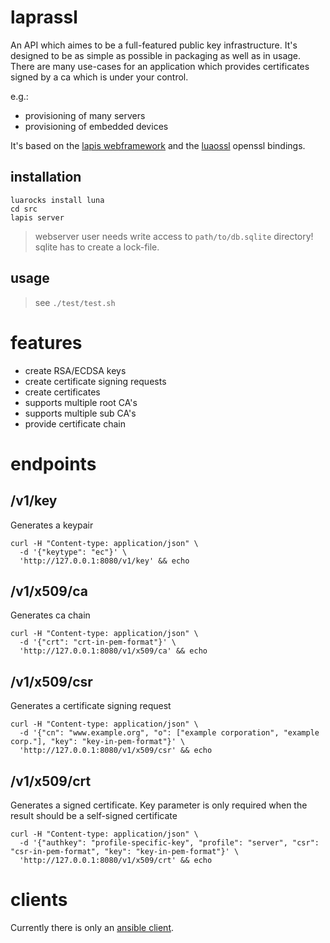 # laprassl

An API which aimes to be a full-featured public key infrastructure.
It's designed to be as simple as possible in packaging as well as in usage.
There are many use-cases for an application which provides certificates signed by a
ca which is under your control.

e.g.:
  - provisioning of many servers
  - provisioning of embedded devices

It's based on the [lapis webframework](http://leafo.net/lapis/) and the [luaossl](https://github.com/wahern/luaossl) openssl bindings.

## installation

    luarocks install luna
    cd src
    lapis server

> webserver user needs write access to `path/to/db.sqlite` directory! sqlite has to create a lock-file.

## usage

> see `./test/test.sh`

# features

* create RSA/ECDSA keys
* create certificate signing requests
* create certificates
* supports multiple root CA's
* supports multiple sub CA's
* provide certificate chain

# endpoints

## /v1/key

Generates a keypair

    curl -H "Content-type: application/json" \
      -d '{"keytype": "ec"}' \
      'http://127.0.0.1:8080/v1/key' && echo

## /v1/x509/ca

Generates ca chain

    curl -H "Content-type: application/json" \
      -d '{"crt": "crt-in-pem-format"}' \
      'http://127.0.0.1:8080/v1/x509/ca' && echo

## /v1/x509/csr

Generates a certificate signing request

    curl -H "Content-type: application/json" \
      -d '{"cn": "www.example.org", "o": ["example corporation", "example corp."], "key": "key-in-pem-format"}' \
      'http://127.0.0.1:8080/v1/x509/csr' && echo

## /v1/x509/crt

Generates a signed certificate. Key parameter is only required when the result should be a self-signed certificate

    curl -H "Content-type: application/json" \
      -d '{"authkey": "profile-specific-key", "profile": "server", "csr": "csr-in-pem-format", "key": "key-in-pem-format"}' \
      'http://127.0.0.1:8080/v1/x509/crt' && echo

# clients

Currently there is only an [ansible client](https://github.com/fnordpipe/ansible-playbook/blob/master/library/ssl/laprassl.py).
